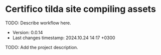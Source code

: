 <!--
@since 2024.10.06, 22:56
@changed 2024.10.06, 22:56
-->

# Certifico tilda site compiling assets

TODO: Describe workflow here.

- Version: 0.0.14
- Last changes timestamp: 2024.10.24 14:17 +0300

TODO: Add the project description.
